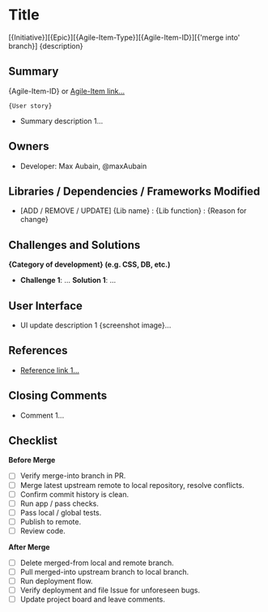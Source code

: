 [comment]: # "Remove this Title section and insert Title information in 
PR Title form field above"
# Title
[{Initiative}][{Epic}][{Agile-Item-Type}][{Agile-Item-ID}][{'merge into' branch}] {description}

## Summary
{Agile-Item-ID} or [Agile-Item link...]()
```
{User story}
```
- Summary description 1...

## Owners
- Developer: Max Aubain, @maxAubain

## Libraries / Dependencies / Frameworks Modified
- [ADD / REMOVE / UPDATE] {Lib name} : {Lib function} : {Reason for change}

## Challenges and Solutions
**{Category of development} (e.g. CSS, DB, etc.)**
- **Challenge 1**: ... **Solution 1**: ...

## User Interface
- UI update description 1 {screenshot image}...

## References
- [Reference link 1...]()

## Closing Comments
- Comment 1...

## Checklist
**Before Merge**
- [ ] Verify merge-into branch in PR.
- [ ] Merge latest upstream remote to local repository, resolve conflicts.
- [ ] Confirm commit history is clean.
- [ ] Run app / pass checks.
- [ ] Pass local / global tests.
- [ ] Publish to remote.
- [ ] Review code.

**After Merge**
- [ ] Delete merged-from local and remote branch.
- [ ] Pull merged-into upstream branch to local branch.
- [ ] Run deployment flow.
- [ ] Verify deployment and file Issue for unforeseen bugs.
- [ ] Update project board and leave comments.
